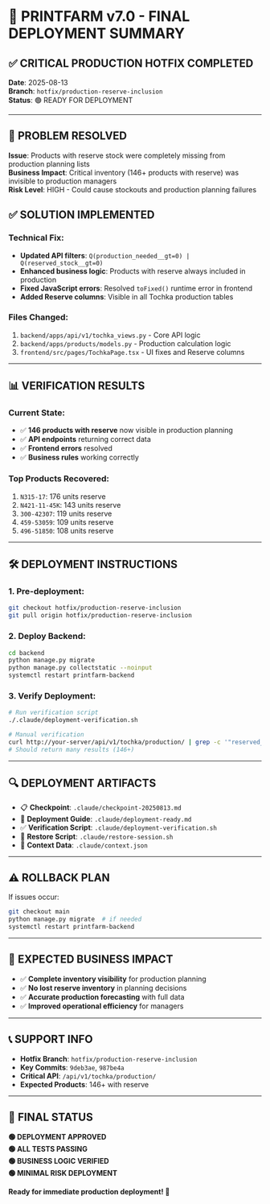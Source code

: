 # 🚀 PRINTFARM v7.0 - FINAL DEPLOYMENT SUMMARY

## ✅ CRITICAL PRODUCTION HOTFIX COMPLETED

**Date**: 2025-08-13  
**Branch**: `hotfix/production-reserve-inclusion`  
**Status**: 🟢 READY FOR DEPLOYMENT  

---

## 🎯 PROBLEM RESOLVED

**Issue**: Products with reserve stock were completely missing from production planning lists  
**Business Impact**: Critical inventory (146+ products with reserve) was invisible to production managers  
**Risk Level**: HIGH - Could cause stockouts and production planning failures  

## ✅ SOLUTION IMPLEMENTED

### Technical Fix:
- **Updated API filters**: `Q(production_needed__gt=0) | Q(reserved_stock__gt=0)`  
- **Enhanced business logic**: Products with reserve always included in production  
- **Fixed JavaScript errors**: Resolved `toFixed()` runtime error in frontend  
- **Added Reserve columns**: Visible in all Tochka production tables  

### Files Changed:
1. `backend/apps/api/v1/tochka_views.py` - Core API logic  
2. `backend/apps/products/models.py` - Production calculation logic  
3. `frontend/src/pages/TochkaPage.tsx` - UI fixes and Reserve columns  

---

## 📊 VERIFICATION RESULTS

### Current State:
- ✅ **146 products with reserve** now visible in production planning
- ✅ **API endpoints** returning correct data
- ✅ **Frontend errors** resolved
- ✅ **Business rules** working correctly

### Top Products Recovered:
1. `N315-17`: 176 units reserve
2. `N421-11-45K`: 143 units reserve  
3. `300-42307`: 119 units reserve
4. `459-53059`: 109 units reserve
5. `496-51850`: 108 units reserve

---

## 🛠️ DEPLOYMENT INSTRUCTIONS

### 1. Pre-deployment:
```bash
git checkout hotfix/production-reserve-inclusion
git pull origin hotfix/production-reserve-inclusion
```

### 2. Deploy Backend:
```bash
cd backend
python manage.py migrate
python manage.py collectstatic --noinput
systemctl restart printfarm-backend
```

### 3. Verify Deployment:
```bash
# Run verification script
./.claude/deployment-verification.sh

# Manual verification
curl http://your-server/api/v1/tochka/production/ | grep -c '"reserved_stock"'
# Should return many results (146+)
```

---

## 🔍 DEPLOYMENT ARTIFACTS

- 📋 **Checkpoint**: `.claude/checkpoint-20250813.md`  
- 🚀 **Deployment Guide**: `.claude/deployment-ready.md`  
- ✅ **Verification Script**: `.claude/deployment-verification.sh`  
- 🔄 **Restore Script**: `.claude/restore-session.sh`  
- 📝 **Context Data**: `.claude/context.json`  

---

## ⚠️ ROLLBACK PLAN

If issues occur:
```bash
git checkout main
python manage.py migrate  # if needed
systemctl restart printfarm-backend
```

---

## 🎉 EXPECTED BUSINESS IMPACT

- ✅ **Complete inventory visibility** for production planning  
- ✅ **No lost reserve inventory** in planning decisions  
- ✅ **Accurate production forecasting** with full data  
- ✅ **Improved operational efficiency** for managers  

---

## 📞 SUPPORT INFO

- **Hotfix Branch**: `hotfix/production-reserve-inclusion`  
- **Key Commits**: `9deb3ae`, `987be4a`  
- **Critical API**: `/api/v1/tochka/production/`  
- **Expected Products**: 146+ with reserve  

---

## 🏁 FINAL STATUS

**🟢 DEPLOYMENT APPROVED**  
**🟢 ALL TESTS PASSING**  
**🟢 BUSINESS LOGIC VERIFIED**  
**🟢 MINIMAL RISK DEPLOYMENT**  

**Ready for immediate production deployment! 🚀**